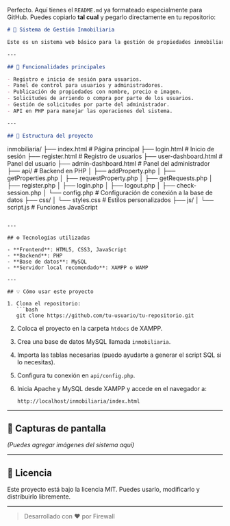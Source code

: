 Perfecto. Aquí tienes el `README.md` ya formateado especialmente para GitHub. Puedes copiarlo **tal cual** y pegarlo directamente en tu repositorio:

```markdown
# 🏡 Sistema de Gestión Inmobiliaria

Este es un sistema web básico para la gestión de propiedades inmobiliarias. Incluye funcionalidades para usuarios y administradores, permitiendo el registro, inicio de sesión, publicación de propiedades y solicitudes de arriendo o compra.

---

## 🚀 Funcionalidades principales

- Registro e inicio de sesión para usuarios.
- Panel de control para usuarios y administradores.
- Publicación de propiedades con nombre, precio e imagen.
- Solicitudes de arriendo o compra por parte de los usuarios.
- Gestión de solicitudes por parte del administrador.
- API en PHP para manejar las operaciones del sistema.

---

## 📁 Estructura del proyecto

```

inmobiliaria/
├── index.html               # Página principal
├── login.html               # Inicio de sesión
├── register.html            # Registro de usuarios
├── user-dashboard.html      # Panel del usuario
├── admin-dashboard.html     # Panel del administrador
├── api/                     # Backend en PHP
│   ├── addProperty.php
│   ├── getProperties.php
│   ├── requestProperty.php
│   ├── getRequests.php
│   ├── register.php
│   ├── login.php
│   ├── logout.php
│   ├── check-session.php
│   └── config.php           # Configuración de conexión a la base de datos
├── css/
│   └── styles.css           # Estilos personalizados
├── js/
│   └── script.js            # Funciones JavaScript

````

---

## ⚙️ Tecnologías utilizadas

- **Frontend**: HTML5, CSS3, JavaScript
- **Backend**: PHP
- **Base de datos**: MySQL
- **Servidor local recomendado**: XAMPP o WAMP

---

## 💡 Cómo usar este proyecto

1. Clona el repositorio:
   ```bash
   git clone https://github.com/tu-usuario/tu-repositorio.git
````

2. Coloca el proyecto en la carpeta `htdocs` de XAMPP.

3. Crea una base de datos MySQL llamada `inmobiliaria`.

4. Importa las tablas necesarias (puedo ayudarte a generar el script SQL si lo necesitas).

5. Configura tu conexión en `api/config.php`.

6. Inicia Apache y MySQL desde XAMPP y accede en el navegador a:

   ```
   http://localhost/inmobiliaria/index.html
   ```

---

## 📸 Capturas de pantalla

*(Puedes agregar imágenes del sistema aquí)*

---

## 📄 Licencia

Este proyecto está bajo la licencia MIT. Puedes usarlo, modificarlo y distribuirlo libremente.

---

> Desarrollado con ❤️ por Firewall

```

